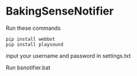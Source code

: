 # BakingSenseNotifier

Run these commands

	pip install webbot
	pip install playsound
	
input your username and password in settings.txt

Run bsnotifier.bat